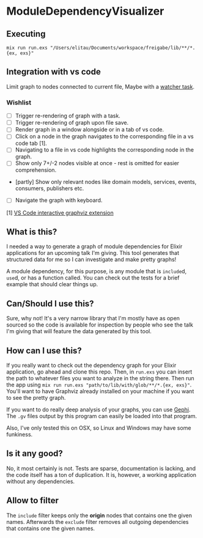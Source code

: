 # ModuleDependencyVisualizer

## Executing

`mix run run.exs "/Users/elitau/Documents/workspace/freigabe/lib/**/*.{ex, exs}"`

## Integration with vs code

Limit graph to nodes connected to current file, Maybe with a [watcher task](https://code.visualstudio.com/docs/editor/tasks#_background-watching-tasks).

### Wishlist

- [ ] Trigger re-rendering of graph with a task.
- [ ] Trigger re-rendering of graph upon file save.
- [ ] Render graph in a window alongside or in a tab of vs code.
- [ ] Click on a node in the graph navigates to the corresponding file in a vs code tab [1].
- [ ] Navigating to a file in vs code highlights the corresponding node in the graph.
- [ ] Show only 7+/-2 nodes visible at once - rest is omitted for easier comprehension.
- [partly] Show only relevant nodes like domain models, services, events, consumers, publishers etc.
- [ ] Navigate the graph with keyboard.

[1] [VS Code interactive graphviz extension](https://github.com/tintinweb/vscode-interactive-graphviz)

## What is this?

I needed a way to generate a graph of module dependencies for Elixir
applications for an upcoming talk I'm giving. This tool generates that
structured data for me so I can investigate and make pretty graphs!

A module dependency, for this purpose, is any module that is `include`d, `use`d,
or has a function called. You can check out the tests for a brief example that
should clear things up.

## Can/Should I use this?

Sure, why not! It's a very narrow library that I'm mostly have as open sourced
so the code is available for inspection by people who see the talk I'm giving
that will feature the data generated by this tool.

## How can I use this?

If you really want to check out the dependency graph for your Elixir
application, go ahead and clone this repo. Then, in `run.exs` you can insert the
path to whatever files you want to analyze in the string there. Then run the app
using `mix run run.exs "path/to/lib/with/glob/**/*.{ex, exs}"`. You'll want to
have Graphviz already installed on your machine if you want to see the pretty
graph.

If you want to do really deep analysis of your graphs, you can use
[Gephi](https://gephi.org/). The `.gv` files output by this program can easily
be loaded into that program.

Also, I've only tested this on OSX, so Linux and Windows may have some
funkiness.

## Is it any good?

No, it most certainly is not. Tests are sparse, documentation is lacking, and
the code itself has a ton of duplication. It is, however, a working application
without any dependencies.

## Allow to filter

The `include` filter keeps only the __origin__ nodes that contains one the given
names. Afterwards the `exclude` filter removes all outgoing dependencies that
contains one the given names.

